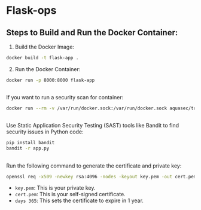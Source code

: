 # Flask-ops


## Steps to Build and Run the Docker Container:
1. Build the Docker Image:
```bash
docker build -t flask-app .
```
2. Run the Docker Container:
```bash
docker run -p 8000:8000 flask-app
```
## 

If you want to run a security scan for container:
```bash
docker run --rm -v /var/run/docker.sock:/var/run/docker.sock aquasec/trivy image flask-app
```

##
Use Static Application Security Testing (SAST) tools like Bandit to find security issues in Python code:
```bash
pip install bandit
bandit -r app.py
```

##
Run the following command to generate the certificate and private key:
```bash
openssl req -x509 -newkey rsa:4096 -nodes -keyout key.pem -out cert.pem -days 365
```
- `key.pem`: This is your private key.
- `cert.pem`: This is your self-signed certificate.
- `days 365`: This sets the certificate to expire in 1 year.